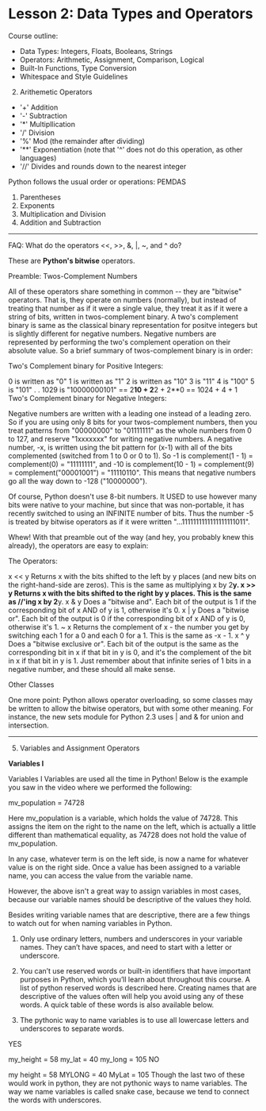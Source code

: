 # Lesson 2: Data Types and Operators

Course outline:

* Data Types: Integers, Floats, Booleans, Strings
* Operators: Arithmetic, Assignment, Comparison, Logical 
* Built-In Functions, Type Conversion 
* Whitespace and Style Guidelines

2. Arithemetic Operators

* '+' Addition 
* '-' Subtraction 
* '*' Multipllication 
* '/' Division
* '%' Mod (the remainder after dividing)
* '**' Exponentiation (note that '^' does not do this operation, as other languages)
* '//' Divides and rounds down to the nearest integer

Python follows the usual order or operations: PEMDAS

1. Parentheses 
2. Exponents
3. Multiplication and Division
4. Addition and Subtraction 

___

FAQ: What do the operators <<, >>, &, |, ~, and ^ do?

These are **Python's bitwise** operators.

Preamble: Twos-Complement Numbers

All of these operators share something in common -- they are "bitwise" operators. That is, they operate on numbers (normally), but instead of treating that number as if it were a single value, they treat it as if it were a string of bits, written in twos-complement binary. A two's complement binary is same as the classical binary representation for positve integers but is slightly different for negative numbers. Negative numbers are represented by performing the two's complement operation on their absolute value. So a brief summary of twos-complement binary is in order:

Two's Complement binary for Positive Integers:

0 is written as "0"
1 is written as "1"
2 is written as "10"
3 is "11"
4 is "100"
5 is "101"
.
.
1029 is "10000000101" == 2**10 + 2**2 + 2**0 == 1024 + 4 + 1
Two's Complement binary for Negative Integers:

Negative numbers are written with a leading one instead of a leading zero. So if you are using only 8 bits for your twos-complement numbers, then you treat patterns from "00000000" to "01111111" as the whole numbers from 0 to 127, and reserve "1xxxxxxx" for writing negative numbers. A negative number, -x, is written using the bit pattern for (x-1) with all of the bits complemented (switched from 1 to 0 or 0 to 1). So -1 is complement(1 - 1) = complement(0) = "11111111", and -10 is complement(10 - 1) = complement(9) = complement("00001001") = "11110110". This means that negative numbers go all the way down to -128 ("10000000").

Of course, Python doesn't use 8-bit numbers. It USED to use however many bits were native to your machine, but since that was non-portable, it has recently switched to using an INFINITE number of bits. Thus the number -5 is treated by bitwise operators as if it were written "...1111111111111111111011".

Whew! With that preamble out of the way (and hey, you probably knew this already), the operators are easy to explain:

The Operators:

x << y
Returns x with the bits shifted to the left by y places (and new bits on the right-hand-side are zeros). This is the same as multiplying x by 2**y.
x >> y
Returns x with the bits shifted to the right by y places. This is the same as //'ing x by 2**y.
x & y
Does a "bitwise and". Each bit of the output is 1 if the corresponding bit of x AND of y is 1, otherwise it's 0.
x | y
Does a "bitwise or". Each bit of the output is 0 if the corresponding bit of x AND of y is 0, otherwise it's 1.
~ x
Returns the complement of x - the number you get by switching each 1 for a 0 and each 0 for a 1. This is the same as -x - 1.
x ^ y
Does a "bitwise exclusive or". Each bit of the output is the same as the corresponding bit in x if that bit in y is 0, and it's the complement of the bit in x if that bit in y is 1.
Just remember about that infinite series of 1 bits in a negative number, and these should all make sense.

Other Classes

One more point: Python allows operator overloading, so some classes may be written to allow the bitwise operators, but with some other meaning. For instance, the new sets module for Python 2.3 uses | and & for union and intersection.

___

5. Variables and Assignment Operators 

**Variables I**

Variables I
Variables are used all the time in Python! Below is the example you saw in the video where we performed the following:

mv_population = 74728

Here mv_population is a variable, which holds the value of 74728. This assigns the item on the right to the name on the left, which is actually a little different than mathematical equality, as 74728 does not hold the value of mv_population.

In any case, whatever term is on the left side, is now a name for whatever value is on the right side. Once a value has been assigned to a variable name, you can access the value from the variable name.

However, the above isn't a great way to assign variables in most cases, because our variable names should be descriptive of the values they hold.

Besides writing variable names that are descriptive, there are a few things to watch out for when naming variables in Python.

1. Only use ordinary letters, numbers and underscores in your variable names. They can’t have spaces, and need to start with a letter or underscore.

2. You can’t use reserved words or built-in identifiers that have important purposes in Python, which you’ll learn about throughout this course. A list of python reserved words is described here. Creating names that are descriptive of the values often will help you avoid using any of these words. A quick table of these words is also available below.

3. The pythonic way to name variables is to use all lowercase letters and underscores to separate words.

YES

my_height = 58
my_lat = 40
my_long = 105
NO

my height = 58
MYLONG = 40
MyLat = 105
Though the last two of these would work in python, they are not pythonic ways to name variables. The way we name variables is called snake case, because we tend to connect the words with underscores.
